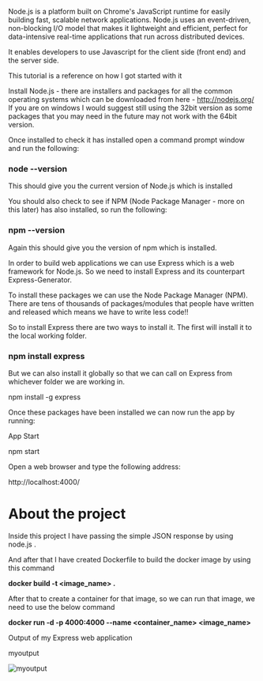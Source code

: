 Node.js is a platform built on Chrome's JavaScript runtime for easily building fast, scalable network applications. Node.js uses an event-driven, non-blocking I/O model that makes it lightweight and efficient, perfect for data-intensive real-time applications that run across distributed devices.

It enables developers to use Javascript for the client side (front end) and the server side.

This tutorial is a reference on how I got started with it

Install Node.js - there are installers and packages for all the common operating systems which can be downloaded from here - http://nodejs.org/
If you are on windows I would suggest still using the 32bit version as some packages that you may need in the future may not work with the 64bit version.

Once installed to check it has installed open a command prompt window and run the following:

<h3>node --version</h3>

This should give you the current version of Node.js which is installed

You should also check to see if NPM (Node Package Manager - more on this later) has also installed, so run the following:

<h3>npm --version</h3>

Again this should give you the version of npm which is installed.

In order to build web applications we can use Express which is a web framework for Node.js. So we need to install Express and its counterpart Express-Generator.

To install these packages we can use the Node Package Manager (NPM). There are tens of thousands of packages/modules that people have written and released which means we have to write less code!!

So to install Express there are two ways to install it. The first will install it to the local working folder.

<h3>npm install express</h3>

But we can also install it globally so that we can call on Express from whichever folder we are working in.

npm install -g express

Once these packages have been installed we can now run the app by running:

App Start

npm start

Open a web browser and type the following address:

http://localhost:4000/

<h1>About the project</h1>

Inside this project I have passing the simple JSON response by using node.js .

And after that I have created Dockerfile to build the docker image by using this command

<b> docker build -t <image_name> . </b>

After that to create a container for that image, so we can run that image, we need to use the below command

<b>docker run -d -p 4000:4000 --name <container_name> <image_name> </b>

Output of my Express web application

myoutput

![myoutput](https://user-images.githubusercontent.com/90633510/192213946-b58dcdee-e09f-4cb6-80fc-6f4ba5f7d581.png)

